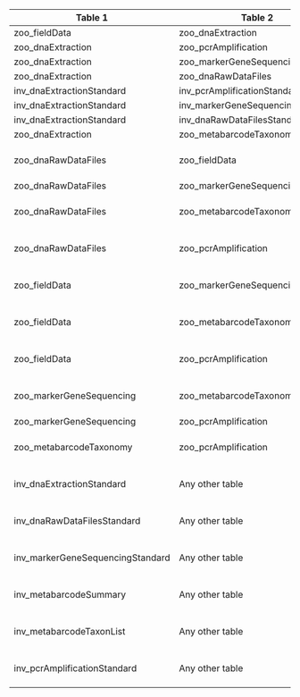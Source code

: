 |Table 1|Table 2|Join by field(s)|
|------------------------|------------------------|-------------------------------|
zoo_fieldData|zoo_dnaExtraction|geneticSampleID
zoo_dnaExtraction|zoo_pcrAmplification|dnaSampleID
zoo_dnaExtraction|zoo_markerGeneSequencing|dnaSampleID
zoo_dnaExtraction|zoo_dnaRawDataFiles|dnaSampleID
inv_dnaExtractionStandard|inv_pcrAmplificationStandard|dnaSampleID
inv_dnaExtractionStandard|inv_markerGeneSequencingStandard|dnaSampleID
inv_dnaExtractionStandard|inv_dnaRawDataFilesStandard|dnaSampleID
zoo_dnaExtraction|zoo_metabarcodeTaxonomy||Join not recommended. Data resolution does not match other tables.
zoo_dnaRawDataFiles|zoo_fieldData|Requires intermediate table: join via zoo_dnaExtraction table
zoo_dnaRawDataFiles|zoo_markerGeneSequencing||Join not recommended. Join via dnaSampleID will double records.
zoo_dnaRawDataFiles|zoo_metabarcodeTaxonomy|Join not recommended. Join via dnaSampleID will double records.
zoo_dnaRawDataFiles|zoo_pcrAmplification|Join not recommended. Join via dnaSampleID will double records.
zoo_fieldData|zoo_markerGeneSequencing|Requires intermediate table: join via zoo_dnaExtraction table
zoo_fieldData|zoo_metabarcodeTaxonomy|Requires intermediate table: join via zoo_dnaExtraction table
zoo_fieldData|zoo_pcrAmplification|Requires intermediate table: join via zoo_dnaExtraction table
zoo_markerGeneSequencing|zoo_metabarcodeTaxonomy|Join not recommended. Data resolution does not match other tables.
zoo_markerGeneSequencing|zoo_pcrAmplification|dnaSampleID,primerSetID
zoo_metabarcodeTaxonomy|zoo_pcrAmplification|Join not recommended. Data resolution does not match other tables.
inv_dnaExtractionStandard|Any other table|Join not recommended. Data resolution does not match other tables.
inv_dnaRawDataFilesStandard|Any other table|Join not recommended. Data resolution does not match other tables.
inv_markerGeneSequencingStandard|Any other table|Join not recommended. Data resolution does not match other tables.
inv_metabarcodeSummary|Any other table|Join not recommended. Data resolution does not match other tables.
inv_metabarcodeTaxonList|Any other table|Join not recommended. Data resolution does not match other tables.
inv_pcrAmplificationStandard|Any other table|Join not recommended. Data resolution does not match other tables.
